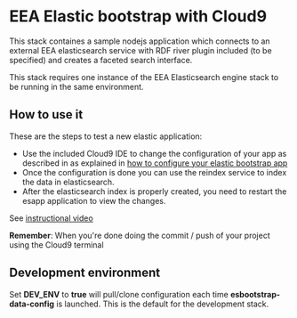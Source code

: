 # EEA Elastic bootstrap with Cloud9

This stack containes a sample nodejs application which connects to an external EEA elasticsearch service with RDF river plugin included (to be specified) and creates a faceted search interface.

This stack requires one instance of the EEA Elasticsearch engine stack to be running in the same environment.

## How to use it

These are the steps to test a new elastic application:

- Use the included Cloud9 IDE to change the configuration of your app as described in as explained in [how to configure your elastic bootstrap app](https://github.com/eea/eea.docker.esbootstrap/blob/master/docs/Details.md#setup)
- Once the configuration is done you can use the reindex service to index the data in elasticsearch. 
- After the elasticsearch index is properly created, you need to restart the esapp application to view the changes.

See [instructional video](https://www.youtube.com/watch?v=IzQCuVv_SiA)

**Remember**: When you're done doing the commit / push of your project using the Cloud9 terminal

## Development environment

Set **DEV_ENV** to **true** will pull/clone configuration each time **esbootstrap-data-config** is launched.
This is the default for the development stack.
